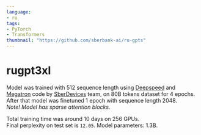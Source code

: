 ```yaml
---
language:
- ru
tags:
- PyTorch
- Transformers
thumbnail: "https://github.com/sberbank-ai/ru-gpts"
---
```


# rugpt3xl
Model was trained with 512 sequence length using [Deepspeed](https://github.com/microsoft/DeepSpeed) and [Megatron](https://github.com/NVIDIA/Megatron-LM) code by [SberDevices](https://sberdevices.ru/) team, on 80B tokens dataset for 4 epochs. After that model was finetuned 1 epoch with sequence length 2048.  
*Note! Model has sparse attention blocks.*

Total training time was around 10 days on 256 GPUs.  
Final perplexity on test set is `12.05`.
Model parameters: 1.3B.
